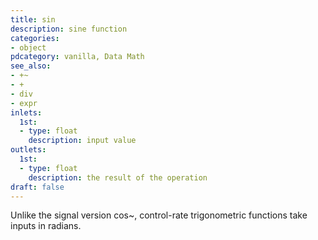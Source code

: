```yaml
---
title: sin
description: sine function
categories:
- object
pdcategory: vanilla, Data Math
see_also:
- +~
- +
- div
- expr
inlets:
  1st:
  - type: float
    description: input value
outlets:
  1st:
  - type: float
    description: the result of the operation
draft: false
---
```

Unlike the signal version cos~, control-rate trigonometric functions take inputs in radians.
